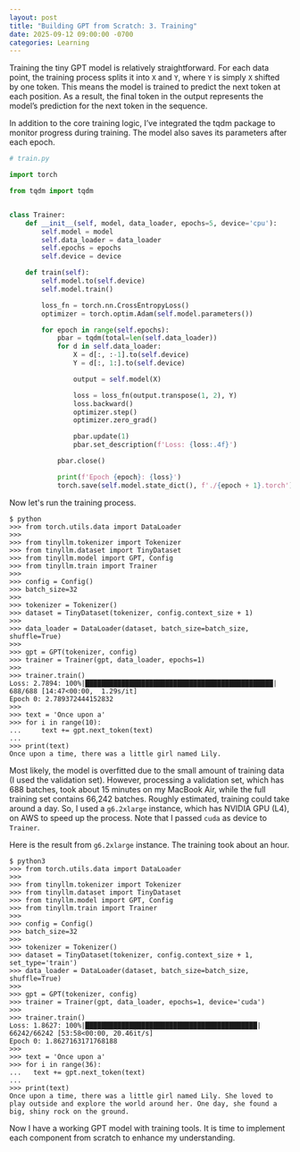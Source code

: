 ```yaml
---
layout: post
title: "Building GPT from Scratch: 3. Training"
date: 2025-09-12 09:00:00 -0700
categories: Learning
---
```


Training the tiny GPT model is relatively straightforward. For each data point, the training process splits it into `X` and `Y`, where `Y` is simply `X` shifted by one token. This means the model is trained to predict the next token at each position. As a result, the final token in the output represents the model’s prediction for the next token in the sequence.

In addition to the core training logic, I’ve integrated the tqdm package to monitor progress during training. The model also saves its parameters after each epoch.

```python
# train.py

import torch

from tqdm import tqdm


class Trainer:
    def __init__(self, model, data_loader, epochs=5, device='cpu'):
        self.model = model
        self.data_loader = data_loader
        self.epochs = epochs
        self.device = device

    def train(self):
        self.model.to(self.device)
        self.model.train()

        loss_fn = torch.nn.CrossEntropyLoss()
        optimizer = torch.optim.Adam(self.model.parameters())

        for epoch in range(self.epochs):
            pbar = tqdm(total=len(self.data_loader))
            for d in self.data_loader:
                X = d[:, :-1].to(self.device)
                Y = d[:, 1:].to(self.device)

                output = self.model(X)

                loss = loss_fn(output.transpose(1, 2), Y)
                loss.backward()
                optimizer.step()
                optimizer.zero_grad()

                pbar.update(1)
                pbar.set_description(f'Loss: {loss:.4f}')

            pbar.close()

            print(f'Epoch {epoch}: {loss}')
            torch.save(self.model.state_dict(), f'./{epoch + 1}.torch')
```

Now let's run the training process.

```shell
$ python
>>> from torch.utils.data import DataLoader
>>>
>>> from tinyllm.tokenizer import Tokenizer
>>> from tinyllm.dataset import TinyDataset
>>> from tinyllm.model import GPT, Config
>>> from tinyllm.train import Trainer
>>>
>>> config = Config()
>>> batch_size=32
>>>
>>> tokenizer = Tokenizer()
>>> dataset = TinyDataset(tokenizer, config.context_size + 1)
>>>
>>> data_loader = DataLoader(dataset, batch_size=batch_size, shuffle=True)
>>>
>>> gpt = GPT(tokenizer, config)
>>> trainer = Trainer(gpt, data_loader, epochs=1)
>>>
>>> trainer.train()
Loss: 2.7894: 100%|███████████████████████████████████████████████| 688/688 [14:47<00:00,  1.29s/it]
Epoch 0: 2.789372444152832
>>>
>>> text = 'Once upon a'
>>> for i in range(10):
...     text += gpt.next_token(text)
...
>>> print(text)
Once upon a time, there was a little girl named Lily.
```

Most likely, the model is overfitted due to the small amount of training data (I used the validation set). However, processing a validation set, which has 688 batches, took about 15 minutes on my MacBook Air, while the full training set contains 66,242 batches. Roughly estimated, training could take around a day. So, I used a `g6.2xlarge` instance, which has NVIDIA GPU (L4), on AWS to speed up the process. Note that I passed `cuda` as device to `Trainer`.

Here is the result from `g6.2xlarge` instance. The training took about an hour.

```shell
$ python3
>>> from torch.utils.data import DataLoader
>>>
>>> from tinyllm.tokenizer import Tokenizer
>>> from tinyllm.dataset import TinyDataset
>>> from tinyllm.model import GPT, Config
>>> from tinyllm.train import Trainer
>>>
>>> config = Config()
>>> batch_size=32
>>>
>>> tokenizer = Tokenizer()
>>> dataset = TinyDataset(tokenizer, config.context_size + 1, set_type='train')
>>> data_loader = DataLoader(dataset, batch_size=batch_size, shuffle=True)
>>>
>>> gpt = GPT(tokenizer, config)
>>> trainer = Trainer(gpt, data_loader, epochs=1, device='cuda')
>>>
>>> trainer.train()
Loss: 1.8627: 100%|███████████████████████████████████████████| 66242/66242 [53:58<00:00, 20.46it/s]
Epoch 0: 1.8627163171768188
>>>
>>> text = 'Once upon a'
>>> for i in range(36):
...   text += gpt.next_token(text)
...
>>> print(text)
Once upon a time, there was a little girl named Lily. She loved to play outside and explore the world around her. One day, she found a big, shiny rock on the ground.
```

Now I have a working GPT model with training tools. It is time to implement each component from scratch to enhance my understanding.
